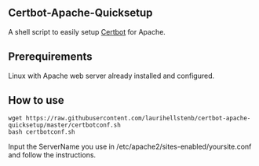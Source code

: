 ## Certbot-Apache-Quicksetup

A shell script to easily setup [Certbot](https://letsencrypt.org/) for Apache.

## Prerequirements

Linux with Apache web server already installed and configured. 

## How to use

```
wget https://raw.githubusercontent.com/laurihellstenb/certbot-apache-quicksetup/master/certbotconf.sh
bash certbotconf.sh
```
Input the ServerName you use in /etc/apache2/sites-enabled/yoursite.conf and follow the instructions.
